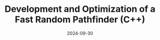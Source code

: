 ---
draft: false
title: "Development and Optimization of a Fast Random Pathfinder (C++)"
description: "The solutions used to optimize a pathfinding algorithm with worst-case infinite runtime."
date: 2024-09-30
url: /articles/fast-random-pathfinder
tags: ["C++", "Pathfinding", "Maze Generation", "Code Optimization", "Documentation", "Algorithmic Design", "Raycasting"]
---